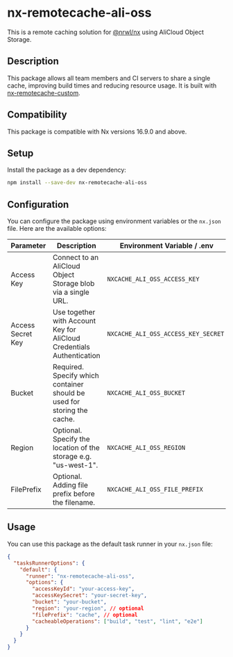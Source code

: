 # nx-remotecache-ali-oss

This is a remote caching solution for [@nrwl/nx](https://nx.dev/react) using AliCloud Object Storage.

## Description

This package allows all team members and CI servers to share a single cache, improving build times and reducing resource usage. It is built with [nx-remotecache-custom](https://www.npmjs.com/package/nx-remotecache-custom).

## Compatibility

This package is compatible with Nx versions 16.9.0 and above.

## Setup

Install the package as a dev dependency:

```sh
npm install --save-dev nx-remotecache-ali-oss
```

## Configuration

You can configure the package using environment variables or the `nx.json` file. Here are the available options:

| Parameter         | Description                                                             |  Environment Variable / .env        | `nx.json`         |
| ----------------- | ----------------------------------------------------------------------- | ----------------------------------- | ----------------- |
| Access Key        | Connect to an AliCloud Object Storage blob via a single URL.            | `NXCACHE_ALI_OSS_ACCESS_KEY`        | `accessKeyId`     |
| Access Secret Key | Use together with Account Key for AliCloud Credentials Authentication   | `NXCACHE_ALI_OSS_ACCESS_KEY_SECRET` | `accessKeySecret` |
| Bucket            | Required. Specify which container should be used for storing the cache. | `NXCACHE_ALI_OSS_BUCKET`            | `bucket`          |
| Region            | Optional. Specify the location of the storage e.g. "us-west-1".         | `NXCACHE_ALI_OSS_REGION`            | `region`          |
| FilePrefix        | Optional. Adding file prefix before the filename.                       | `NXCACHE_ALI_OSS_FILE_PREFIX`       | `filePrefix`      |

## Usage

You can use this package as the default task runner in your `nx.json` file:

```json
{
  "tasksRunnerOptions": {
    "default": {
      "runner": "nx-remotecache-ali-oss",
      "options": {
        "accessKeyId": "your-access-key",
        "accessKeySecret": "your-secret-key",
        "bucket": "your-bucket",
        "region": "your-region", // optional
        "filePrefix": "cache", // optional
        "cacheableOperations": ["build", "test", "lint", "e2e"]
      }
    }
  }
}
```
